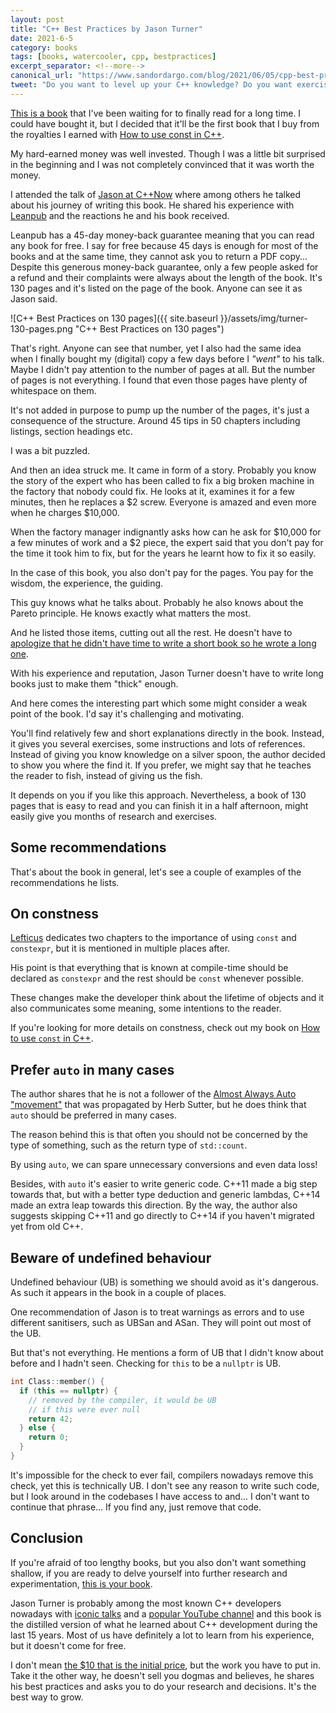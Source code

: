 ```yaml
---
layout: post
title: "C++ Best Practices by Jason Turner"
date: 2021-6-5
category: books
tags: [books, watercooler, cpp, bestpractices]
excerpt_separator: <!--more-->
canonical_url: "https://www.sandordargo.com/blog/2021/06/05/cpp-best-practices-by-jason-turner"
tweet: "Do you want to level up your C++ knowledge? Do you want exercises enough for a month?"
---
```

[This is a book](https://leanpub.com/cppbestpractices) that I've been waiting for to finally read for a long time. I could have bought it, but I decided that it'll be the first book that I buy from the royalties I earned with [How to use const in C++](https://leanpub.com/cppconst).  
<!--more-->

My hard-earned money was well invested. Though I was a little bit surprised in the beginning and I was not completely convinced that it was worth the money.

I attended the talk of [Jason at C++Now](https://cppnow2021.sched.com/event/hhlq) where among others he talked about his journey of writing this book. He shared his experience with [Leanpub](https://leanpub.com/) and the reactions he and his book received.

Leanpub has a 45-day money-back guarantee meaning that you can read any book for free. I say for free because 45 days is enough for most of the books and at the same time, they cannot ask you to return a PDF copy... Despite this generous money-back guarantee, only a few people asked for a refund and their complaints were always about the length of the book. It's 130 pages and it's listed on the page of the book. Anyone can see it as Jason said.

![C++ Best Practices on 130 pages]({{ site.baseurl }}/assets/img/turner-130-pages.png "C++ Best Practices on 130 pages")

That's right. Anyone can see that number, yet I also had the same idea when I finally bought my (digital) copy a few days before I *"went"* to his talk. Maybe I didn't pay attention to the number of pages at all. But the number of pages is not everything. I found that even those pages have plenty of whitespace on them.

It's not added in purpose to pump up the number of the pages, it's just a consequence of the structure. Around 45 tips in 50 chapters including listings, section headings etc.

I was a bit puzzled.

And then an idea struck me. It came in form of a story. Probably you know the story of the expert who has been called to fix a big broken machine in the factory that nobody could fix. He looks at it, examines it for a few minutes, then he replaces a $2 screw. Everyone is amazed and even more when he charges $10,000.

When the factory manager indignantly asks how can he ask for $10,000 for a few minutes of work and a $2 piece, the expert said that you don't pay for the time it took him to fix, but for the years he learnt how to fix it so easily.

In the case of this book, you also don't pay for the pages. You pay for the wisdom, the experience, the guiding.

This guy knows what he talks about. Probably he also knows about the Pareto principle. He knows exactly what matters the most.

And he listed those items, cutting out all the rest. He doesn't have to [apologize that he didn't have time to write a short book so he wrote a long one](https://quoteinvestigator.com/2012/04/28/shorter-letter/).

With his experience and reputation, Jason Turner doesn't have to write long books just to make them "thick" enough.

And here comes the interesting part which some might consider a weak point of the book. I'd say it's challenging and motivating.

You'll find relatively few and short explanations directly in the book. Instead, it gives you several exercises, some instructions and lots of references. Instead of giving you know knowledge on a silver spoon, the author decided to show you where the find it. If you prefer, we might say that he teaches the reader to fish, instead of giving us the fish.

It depends on you if you like this approach. Nevertheless, a book of 130 pages that is easy to read and you can finish it in a half afternoon, might easily give you months of research and exercises.

## Some recommendations

That's about the book in general, let's see a couple of examples of the recommendations he lists.

## On constness

[Lefticus](https://github.com/lefticus) dedicates two chapters to the importance of using `const` and `constexpr`, but it is mentioned in multiple places after.

His point is that everything that is known at compile-time should be declared as `constexpr` and the rest should be `const` whenever possible.

These changes make the developer think about the lifetime of objects and it also communicates some meaning, some intentions to the reader.

If you're looking for more details on constness, check out my book on [How to use `const` in C++](https://leanpub.com/cppconst/).

## Prefer `auto` in many cases

The author shares that he is not a follower of the [Almost Always Auto "movement"](https://herbsutter.com/2013/08/12/gotw-94-solution-aaa-style-almost-always-auto/) that was propagated by Herb Sutter, but he does think that `auto` should be preferred in many cases.

The reason behind this is that often you should not be concerned by the type of something, such as the return type of `std::count`. 

By using `auto`, we can spare unnecessary conversions and even data loss!

Besides, with `auto` it's easier to write generic code. C++11 made a big step towards that, but with a better type deduction and generic lambdas, C++14 made an extra leap towards this direction. By the way, the author also suggests skipping C++11 and go directly to C++14 if you haven't migrated yet from old C++.

## Beware of undefined behaviour 

Undefined behaviour (UB) is something we should avoid as it's dangerous. As such it appears in the book in a couple of places.

One recommendation of Jason is to treat warnings as errors and to use different sanitisers, such as UBSan and ASan. They will point out most of the UB.

But that's not everything. He mentions a form of UB that I didn't know about before and I hadn't seen. Checking for `this` to be a `nullptr` is UB.

```cpp
int Class::member() {
  if (this == nullptr) {
    // removed by the compiler, it would be UB
    // if this were ever null
    return 42;
  } else {
    return 0;
  }
}
```

It's impossible for the check to ever fail, compilers nowadays remove this check, yet this is technically UB. I don't see any reason to write such code, but I look around in the codebases I have access to and... I don't want to continue that phrase... If you find any, just remove that code.

## Conclusion

If you're afraid of too lengthy books, but you also don't want something shallow, if you are ready to delve yourself into further research and experimentation, [this is your book](https://leanpub.com/cppbestpractices).

Jason Turner is probably among the most known C++ developers nowadays with [iconic talks](https://www.youtube.com/watch?v=zBkNBP00wJE) and a [popular YouTube channel](https://www.youtube.com/channel/UCxHAlbZQNFU2LgEtiqd2Maw) and this book is the distilled version of what he learned about C++ development during the last 15 years. Most of us have definitely a lot to learn from his experience, but it doesn't come for free.

I don't mean [the $10 that is the initial price](https://leanpub.com/cppbestpractices), but the work you have to put in. Take it the other way, he doesn't sell you dogmas and believes, he shares his best practices and asks you to do your research and decisions. It's the best way to grow.